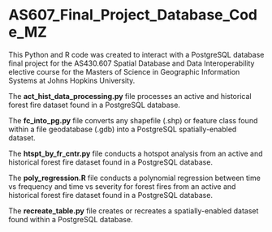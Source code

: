 # AS607_Final_Project_Database_Code_MZ
This Python and R code was created to interact with a PostgreSQL database final project for the AS430.607 Spatial Database and Data Interoperability elective course for the Masters of Science in Geographic Information Systems at Johns Hopkins University.

The **act_hist_data_processing.py** file processes an active and historical forest fire dataset found in a PostgreSQL database.

The **fc_into_pg.py** file converts any shapefile (.shp) or feature class found within a file geodatabase (.gdb) into a PostgreSQL spatially-enabled dataset.

The **htspt_by_fr_cntr.py** file conducts a hotspot analysis from an active and historical forest fire dataset found in a PostgreSQL database.

The **poly_regression.R** file conducts a polynomial regression between time vs frequency and time vs severity for forest fires from an active and historical forest fire dataset found in a PostgreSQL database.

The **recreate_table.py** file creates or recreates a spatially-enabled dataset found within a PostgreSQL database.
